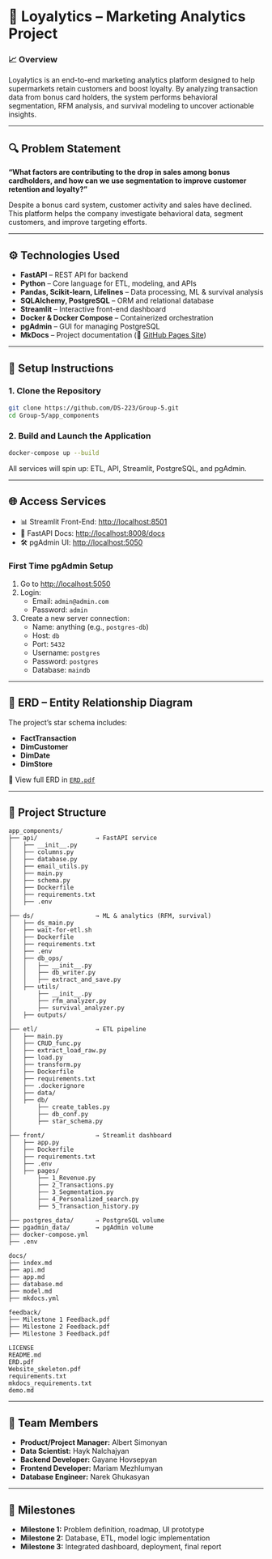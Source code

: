 # 🧠 Loyalytics – Marketing Analytics Project

### 📈 Overview
Loyalytics is an end-to-end marketing analytics platform designed to help supermarkets retain customers and boost loyalty. By analyzing transaction data from bonus card holders, the system performs behavioral segmentation, RFM analysis, and survival modeling to uncover actionable insights.

---

## 🔍 Problem Statement
**“What factors are contributing to the drop in sales among bonus cardholders, and how can we use segmentation to improve customer retention and loyalty?”**

Despite a bonus card system, customer activity and sales have declined. This platform helps the company investigate behavioral data, segment customers, and improve targeting efforts.

---

## ⚙️ Technologies Used
- **FastAPI** – REST API for backend
- **Python** – Core language for ETL, modeling, and APIs
- **Pandas, Scikit-learn, Lifelines** – Data processing, ML & survival analysis
- **SQLAlchemy, PostgreSQL** – ORM and relational database
- **Streamlit** – Interactive front-end dashboard
- **Docker & Docker Compose** – Containerized orchestration
- **pgAdmin** – GUI for managing PostgreSQL
- **MkDocs** – Project documentation (📄 [GitHub Pages Site](https://ds-223.github.io/Group-5/))

---

## 🚀 Setup Instructions

### 1. Clone the Repository
```bash
git clone https://github.com/DS-223/Group-5.git
cd Group-5/app_components
```

### 2. Build and Launch the Application
```bash
docker-compose up --build
```

All services will spin up: ETL, API, Streamlit, PostgreSQL, and pgAdmin.

---

## 🌐 Access Services
- 📊 Streamlit Front-End: [http://localhost:8501](http://localhost:8501)
- 🧪 FastAPI Docs: [http://localhost:8008/docs](http://localhost:8008/docs)
- 🛠️ pgAdmin UI: [http://localhost:5050](http://localhost:5050)

### First Time pgAdmin Setup
1. Go to [http://localhost:5050](http://localhost:5050)
2. Login:
   - Email: `admin@admin.com`
   - Password: `admin`
3. Create a new server connection:
   - Name: anything (e.g., `postgres-db`)
   - Host: `db`
   - Port: `5432`
   - Username: `postgres`
   - Password: `postgres`
   - Database: `maindb`

---

## 🧪 ERD – Entity Relationship Diagram
The project’s star schema includes:
- **FactTransaction**
- **DimCustomer**
- **DimDate**
- **DimStore**

📄 View full ERD in [`ERD.pdf`](ERD.pdf)

---

## 🧬 Project Structure

```
app_components/
├── api/                → FastAPI service
│   ├── __init__.py
│   ├── columns.py
│   ├── database.py
│   ├── email_utils.py
│   ├── main.py
│   ├── schema.py
│   ├── Dockerfile
│   ├── requirements.txt
│   ├── .env
│
├── ds/                 → ML & analytics (RFM, survival)
│   ├── ds_main.py
│   ├── wait-for-etl.sh
│   ├── Dockerfile
│   ├── requirements.txt
│   ├── .env
│   ├── db_ops/
│   │   ├── __init__.py
│   │   ├── db_writer.py
│   │   ├── extract_and_save.py
│   ├── utils/
│       ├── __init__.py
│       ├── rfm_analyzer.py
│       ├── survival_analyzer.py
│   ├── outputs/
│
├── etl/                → ETL pipeline
│   ├── main.py
│   ├── CRUD_func.py
│   ├── extract_load_raw.py
│   ├── load.py
│   ├── transform.py
│   ├── Dockerfile
│   ├── requirements.txt
│   ├── .dockerignore
│   ├── data/
│   ├── db/
│       ├── create_tables.py
│       ├── db_conf.py
│       ├── star_schema.py
│
├── front/              → Streamlit dashboard
│   ├── app.py
│   ├── Dockerfile
│   ├── requirements.txt
│   ├── .env
│   ├── pages/
│       ├── 1_Revenue.py
│       ├── 2_Transactions.py
│       ├── 3_Segmentation.py
│       ├── 4_Personalized_search.py
│       ├── 5_Transaction_history.py
│
├── postgres_data/      → PostgreSQL volume
├── pgadmin_data/       → pgAdmin volume
├── docker-compose.yml
├── .env

docs/
├── index.md
├── api.md
├── app.md
├── database.md
├── model.md
├── mkdocs.yml

feedback/
├── Milestone 1 Feedback.pdf
├── Milestone 2 Feedback.pdf
├── Milestone 3 Feedback.pdf

LICENSE
README.md
ERD.pdf
Website_skeleton.pdf
requirements.txt
mkdocs_requirements.txt
demo.md
```

---

## 👥 Team Members
- **Product/Project Manager:** Albert Simonyan
- **Data Scientist:** Hayk Nalchajyan  
- **Backend Developer:** Gayane Hovsepyan  
- **Frontend Developer:** Mariam Mezhlumyan  
- **Database Engineer:** Narek Ghukasyan 

---

## 📅 Milestones
- **Milestone 1:** Problem definition, roadmap, UI prototype
- **Milestone 2:** Database, ETL, model logic implementation
- **Milestone 3:** Integrated dashboard, deployment, final report
